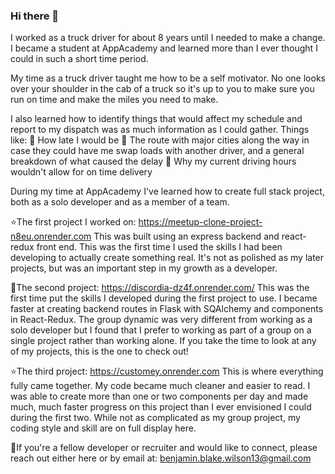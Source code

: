 ### Hi there 👋

I worked as a truck driver for about 8 years until I needed to make a change. I became a student at AppAcademy and learned more than I ever thought I could in such a short time period. 

My time as a truck driver taught me how to be a self motivator. No one looks over your shoulder in the cab of a truck so it's up to you to make sure you run on time and make the miles you need to make. 

I also learned how to identify things that would affect my schedule and report to my dispatch was as much information as I could gather. Things like: 
🚛 How late I would be
🚛 The route with major cities along the way in case they could have me swap loads with another driver, and a general breakdown of what caused the delay 
🚛 Why my current driving hours wouldn't allow for on time delivery

During my time at AppAcademy I've learned how to create full stack project, both as a solo developer and as a member of a team. 

⭐The first project I worked on: https://meetup-clone-project-n8eu.onrender.com
This was built using an express backend and react-redux front end. This was the first time I used the skills I had been developing to actually create something real. It's not as polished as my later projects, but was an important step in my growth as a developer. 

🌟The second project: https://discordia-dz4f.onrender.com/
This was the first time put the skills I developed during the first project to use. I became faster at creating backend routes in Flask with SQAlchemy and components in React-Redux. The group dynamic was very different from working as a solo developer but I found that I prefer to working as part of a group on a single project rather than working alone. If you take the time to look at any of my projects, this is the one to check out! 

⭐The third project: https://customey.onrender.com
This is where everything fully came together. My code became much cleaner and easier to read. I was able to create more than one or two components per day and made much, much faster progress on this project than I ever envisioned I could during the first two. While not as complicated as my group project, my coding style and skill are on full display here. 

📧If you're a fellow developer or recruiter and would like to connect, please reach out either here or by email at: benjamin.blake.wilson13@gmail.com

